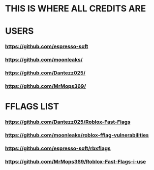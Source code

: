 # THIS IS WHERE ALL CREDITS ARE



# USERS
### https://github.com/espresso-soft
### https://github.com/moonleaks/
### https://github.com/Dantezz025/
### https://github.com/MrMops369/
# FFLAGS LIST
### https://github.com/Dantezz025/Roblox-Fast-Flags
### https://github.com/moonleaks/roblox-fflag-vulnerabilities
### https://github.com/espresso-soft/rbxflags
### https://github.com/MrMops369/Roblox-Fast-Flags-i-use
